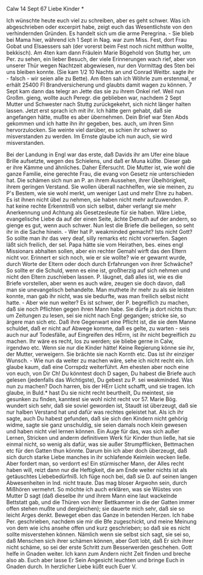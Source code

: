  Calw 14 Sept 67
Liebe Kinder <Marie>*

Ich wünschte heute euch viel zu schreiben, aber es geht schwer. Was ich abgeschrieben oder excerpirt habe, zeigt euch das Wesentlichste von den verhindernden Gründen. Es handelt sich um die arme Peregrina. - Sie blieb bei Mama hier, während ich 1 Sept in Nag. war zum Miss. Fest, dort Frau Gobat und Elsaessers sah (der vorerst beim Fest noch nicht mitthun wollte, bekkisch). Am 4ten kam dann Fräulein Marie Bögehold von Stuttg her, um Per. zu sehen, ein lieber Besuch, der viele Erinnerungen wach rief, aber von unserer Thür wegen Nachtzeit abgewiesen, nur den Vormittag des 5ten bei uns bleiben konnte. (Sie kam 1/2 10 Nachts an und Conrad Weitbr. sagte ihr - falsch - wir seien alle zu Bette). Am 6ten sah ich Wöhrle zum erstenmal, er erhält 25400 Fl Brandversicherung und glaubts damit wagen zu können. 7 Sept kam dann das telegr an Jette das sie zu ihrem Onkel rief. Weil nun Großm. gieng, wollte auch Peregr. die geblieben war, nachdem 2 Sept Mutter und Schwester nach Stuttg zurückgekehrt, sich nicht länger halten lassen. Jetzt erst sprach ich mit ihr. Ich hätte gern gehabt, daß sie angefangen hätte, mußte es aber übernehmen. Dein Brief war 5ten Abds gekommen und ich hatte ihn ihr gegeben, bes. auch, um ihren Sinn hervorzulocken. Sie weinte viel darüber, es schien ihr schwer so misverstanden zu werden. Im Ernste glaube ich nun auch, sie wird misverstanden.

Bei der Landung in Engl war das erste, daß Davids ihr am Ufer eine blaue Brille aufsetzte, wegen des Schielens, und daß er Muna küßte. Dieser gab er ihre Kämme und ähnliches. Daher Eifersucht. Die Mutter ist, wie wohl die ganze Familie, eine gerechte Frau, die evang von Gesetz nie unterschieden hat. Die schämen sich nun an P. an ihrem Aussehen, ihrer Übelhörigkeit, ihrem geringen Verstand. Sie wollen überall nachhelfen, wie sie meinen, zu P's Bestem, wie sie wohl merkt, um weniger Last und mehr Ehre zu haben. Es ist ihnen nicht übel zu nehmen, sie haben nicht mehr aufzuwenden. P. hat keine rechte Erkenntniß von sich selbst, daher verlangt sie mehr Anerkennung und Achtung als Gesetzesleute für sie haben. Wäre Liebe, evangelische Liebe da auf der einen Seite, ächte Demuth auf der andern, so gienge es gut, wenn auch schwer. Nun lest die Briefe die beiliegen, so seht ihr in die Sache hinein. - Wer hat P. weakminded gemacht? Ists nicht Gott? So sollte man ihr das very deaf, silly remarks etc nicht vorwerfen. Sagen läßt sich freilich, der sel. Papa hätte sie vom Heirathen, bes. eines engl Missionars abhalten sollen, aber ein rechter Gemahl wirft das den Eltern nicht vor. Erinnert er sich noch, wie er sie wollte? wie er gewarnt wurde, durch Worte der Eltern oder doch durch Erfahrungen von ihrer Schwäche? So sollte er die Schuld, wenn es eine ist, großherzig auf sich nehmen und nicht den Eltern zuschieben lassen. P. läugnet, daß alles ist, wie es die Briefe vorstellen, aber wenn es auch wäre, zeugen sie doch davon, daß man sie unevangelisch behandelte. Man muthete ihr mehr zu als sie leisten konnte, man gab ihr nicht, was sie bedurfte, was man freilich selbst nicht hatte. - Aber wie nun weiter? Es ist schwer, der P. begreiflich zu machen, daß sie noch Pflichten gegen ihren Mann habe. Sie dürfe ja dort nichts thun: um Zeitungen zu lesen, sei sie nicht nach Engl gegangen; stricke sie, so ärgere man sich etc. Daß ihre Gegenwart eine Pflicht ist, die sie dem Manne schuldet, daß er nicht auf Abwege komme, daß es gelte, zu warten - seis auch nur auf Todesfälle, auf Eingreifen des HErrn, ist ihr nicht begreiflich zu machen. Ihr wäre es recht, los zu werden; sie bliebe gerne in Calw, irgendwo etc. Wenn sie nur die Kinder hätte! Keine Regierung könne sie ihr, der Mutter, verweigern. Sie brächte sie nach Kornth etc. Das ist ihr einziger Wunsch. - Wie nun da weiter zu machen wäre, sehe ich nicht recht ein. Ich glaube kaum, daß eine Corrspdz weiterführt. Am ehesten aber noch eine von euch, von Dir Ch! Du könntest doch D sagen, Du habest die Briefe auch gelesen (jedenfalls das Wichtigste), Du gebest zu P. sei weakminded. Was nun zu machen? Doch harren, bis der HErr Licht schafft, und sie tragen. Ich glaube, in Buld.* hast Du sie nicht recht beurtheilt, Du meintest, sie gesunken zu finden, kanntest sie wohl nicht recht vor 57. Marie Bög. wundert sich sehr, daß sie soviel geworden ist, Staudt ist überzeugt, daß sie nur halben Verstand hat und dafür was rechtes geleistet hat. Als ich ihr sagte, auch Du habest gefunden, daß sie sich den Kindern nicht gehörig widme, sagte sie ganz unschuldig, sie seien damals noch klein gewesen und haben nicht viel lernen können. Ein Auge für das, was sich außer Lernen, Stricken und anderm definitivem Werk für Kinder thun ließe, hat sie einmal nicht, so wenig als dafür, was sie außer Strumpfflicken, Bettmachen etc für den Gatten thun könnte. Darum bin ich aber doch überzeugt, daß sich durch starke Liebe manches in ihr schlafende Keimlein wecken ließe. Aber fordert man, so verdorrt es! Ein stürmischer Mann, der Alles recht haben will, reizt dann nur die Heftigkeit, die am Ende weiter nichts ist als getäuschtes Liebebedürfniß. 
Ich füge noch bei, daß sie D. auf seinen langen Abwesenheiten in Ind. nicht traute. Das mag bloser Argwohn sein, durch Mißhören vermehrt. So möchte ich auch erklären, was sie Wüstes von Mutter D sagt (daß dieselbe ihr und ihrem Mann eine laut wackelnde Bettstatt gab, und die Thüren von ihrer Bettkammer in die der Gatten immer offen stehen mußte und dergleichen); sie dauerte mich sehr, daß sie so leicht Arges denkt. Beweget eben das Ganze in betenden Herzen. Ich habe Per. geschrieben, nachdem sie mir die Bfe zugeschickt, und meine Meinung von dem wie ichs ansehe offen und kurz geschrieben; so daß sie es nicht sollte misverstehen können. Nämlich wenn sie selbst sich sagt, sie sei so, daß Menschen sich ihrer schämen können, aber Gott lobt, daß Er sich ihrer nicht schäme, so sei der erste Schritt zum Besserwerden geschehen. Gott helfe in Gnaden weiter. Ich kann zum Andern nicht Zeit finden und breche also ab. Euch aber lasse Er Sein Angesicht leuchten und bringe Euch in Gnaden durch. In herzlicher Liebe küßt euch
 Euer V.

